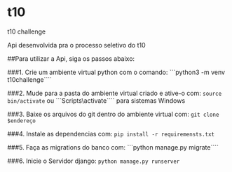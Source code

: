 # t10
t10 challenge

Api desenvolvida pra o processo seletivo do t10

##Para utilizar a Api, siga os passos abaixo:

###1. Crie um ambiente virtual python com o comando:
```python3 -m venv t10challenge````

###2. Mude para a pasta do ambiente virtual criado e ative-o com:
```source bin/activate```
ou
```Scripts\activate````
para sistemas Windows

###3. Baixe os arquivos do git dentro do ambiente virtual com:
```git clone $endereço```

###4. Instale as dependencias com:
```pip install -r requiremensts.txt```

###5. Faça as migrations do banco com:
```python manage.py migrate````

###6. Inicie o Servidor django:
```python manage.py runserver```

